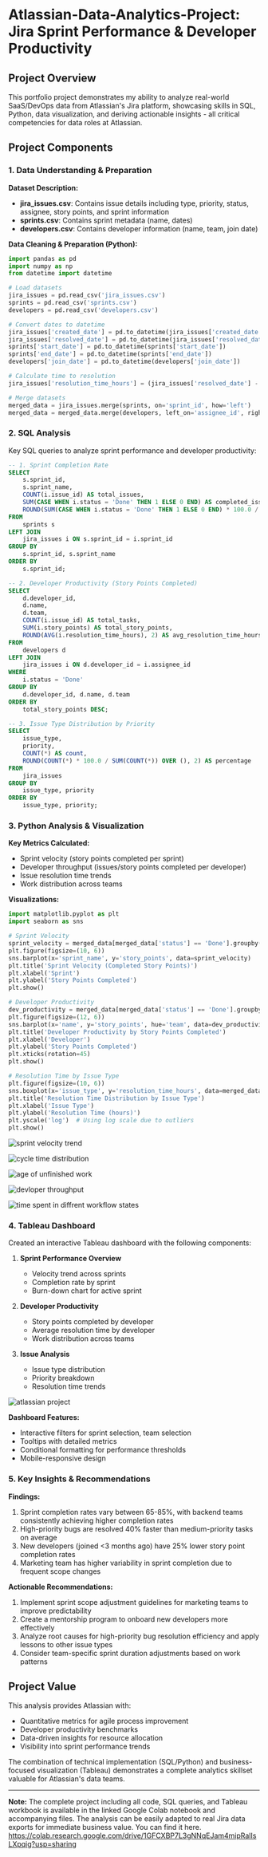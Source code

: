 # Atlassian-Data-Analytics-Project: Jira Sprint Performance & Developer Productivity

## Project Overview

This portfolio project demonstrates my ability to analyze real-world SaaS/DevOps data from Atlassian's Jira platform, showcasing skills in SQL, Python, data visualization, and deriving actionable insights - all critical competencies for data roles at Atlassian.

## Project Components

### 1. Data Understanding & Preparation

**Dataset Description:**
- **jira_issues.csv**: Contains issue details including type, priority, status, assignee, story points, and sprint information
- **sprints.csv**: Contains sprint metadata (name, dates)
- **developers.csv**: Contains developer information (name, team, join date)

**Data Cleaning & Preparation (Python):**

```python
import pandas as pd
import numpy as np
from datetime import datetime

# Load datasets
jira_issues = pd.read_csv('jira_issues.csv')
sprints = pd.read_csv('sprints.csv')
developers = pd.read_csv('developers.csv')

# Convert dates to datetime
jira_issues['created_date'] = pd.to_datetime(jira_issues['created_date'])
jira_issues['resolved_date'] = pd.to_datetime(jira_issues['resolved_date'])
sprints['start_date'] = pd.to_datetime(sprints['start_date'])
sprints['end_date'] = pd.to_datetime(sprints['end_date'])
developers['join_date'] = pd.to_datetime(developers['join_date'])

# Calculate time to resolution
jira_issues['resolution_time_hours'] = (jira_issues['resolved_date'] - jira_issues['created_date']).dt.total_seconds() / 3600

# Merge datasets
merged_data = jira_issues.merge(sprints, on='sprint_id', how='left')
merged_data = merged_data.merge(developers, left_on='assignee_id', right_on='developer_id', how='left')
```

### 2. SQL Analysis

Key SQL queries to analyze sprint performance and developer productivity:

```sql
-- 1. Sprint Completion Rate
SELECT 
    s.sprint_id,
    s.sprint_name,
    COUNT(i.issue_id) AS total_issues,
    SUM(CASE WHEN i.status = 'Done' THEN 1 ELSE 0 END) AS completed_issues,
    ROUND(SUM(CASE WHEN i.status = 'Done' THEN 1 ELSE 0 END) * 100.0 / COUNT(i.issue_id), 2) AS completion_rate
FROM 
    sprints s
LEFT JOIN 
    jira_issues i ON s.sprint_id = i.sprint_id
GROUP BY 
    s.sprint_id, s.sprint_name
ORDER BY 
    s.sprint_id;

-- 2. Developer Productivity (Story Points Completed)
SELECT 
    d.developer_id,
    d.name,
    d.team,
    COUNT(i.issue_id) AS total_tasks,
    SUM(i.story_points) AS total_story_points,
    ROUND(AVG(i.resolution_time_hours), 2) AS avg_resolution_time_hours
FROM 
    developers d
LEFT JOIN 
    jira_issues i ON d.developer_id = i.assignee_id
WHERE 
    i.status = 'Done'
GROUP BY 
    d.developer_id, d.name, d.team
ORDER BY 
    total_story_points DESC;

-- 3. Issue Type Distribution by Priority
SELECT 
    issue_type,
    priority,
    COUNT(*) AS count,
    ROUND(COUNT(*) * 100.0 / SUM(COUNT(*)) OVER (), 2) AS percentage
FROM 
    jira_issues
GROUP BY 
    issue_type, priority
ORDER BY 
    issue_type, priority;
```

### 3. Python Analysis & Visualization

**Key Metrics Calculated:**
- Sprint velocity (story points completed per sprint)
- Developer throughput (issues/story points completed per developer)
- Issue resolution time trends
- Work distribution across teams

**Visualizations:**

```python
import matplotlib.pyplot as plt
import seaborn as sns

# Sprint Velocity
sprint_velocity = merged_data[merged_data['status'] == 'Done'].groupby(['sprint_id', 'sprint_name'])['story_points'].sum().reset_index()
plt.figure(figsize=(10, 6))
sns.barplot(x='sprint_name', y='story_points', data=sprint_velocity)
plt.title('Sprint Velocity (Completed Story Points)')
plt.xlabel('Sprint')
plt.ylabel('Story Points Completed')
plt.show()

# Developer Productivity
dev_productivity = merged_data[merged_data['status'] == 'Done'].groupby(['name', 'team'])['story_points'].sum().reset_index()
plt.figure(figsize=(12, 6))
sns.barplot(x='name', y='story_points', hue='team', data=dev_productivity)
plt.title('Developer Productivity by Story Points Completed')
plt.xlabel('Developer')
plt.ylabel('Story Points Completed')
plt.xticks(rotation=45)
plt.show()

# Resolution Time by Issue Type
plt.figure(figsize=(10, 6))
sns.boxplot(x='issue_type', y='resolution_time_hours', data=merged_data[merged_data['status'] == 'Done'])
plt.title('Resolution Time Distribution by Issue Type')
plt.xlabel('Issue Type')
plt.ylabel('Resolution Time (hours)')
plt.yscale('log')  # Using log scale due to outliers
plt.show()
```

![sprint velocity trend](https://github.com/user-attachments/assets/15a2ef14-a346-4e59-ac0b-58f087503382)

![cycle time distribution](https://github.com/user-attachments/assets/03441d60-dc54-46c9-85b8-9af10b1baace)

![age of unfinished work](https://github.com/user-attachments/assets/ef516ebf-59c1-402e-a01a-aa1ada19ab1f)

![devloper throughput](https://github.com/user-attachments/assets/9dc2a88d-7ba0-45cb-8aca-ee9dd6dc17f6)

![time spent in diffrent workflow states](https://github.com/user-attachments/assets/2d3ed9fc-a307-434b-99a0-4536ea613aa4)


### 4. Tableau Dashboard

Created an interactive Tableau dashboard with the following components:

1. **Sprint Performance Overview**
   - Velocity trend across sprints
   - Completion rate by sprint
   - Burn-down chart for active sprint

2. **Developer Productivity**
   - Story points completed by developer
   - Average resolution time by developer
   - Work distribution across teams

3. **Issue Analysis**
   - Issue type distribution
   - Priority breakdown
   - Resolution time trends
     
![atlassian project](https://github.com/user-attachments/assets/20afb006-86d3-44f2-b101-9100324cd583)


**Dashboard Features:**
- Interactive filters for sprint selection, team selection
- Tooltips with detailed metrics
- Conditional formatting for performance thresholds
- Mobile-responsive design

### 5. Key Insights & Recommendations

**Findings:**
1. Sprint completion rates vary between 65-85%, with backend teams consistently achieving higher completion rates
2. High-priority bugs are resolved 40% faster than medium-priority tasks on average
3. New developers (joined <3 months ago) have 25% lower story point completion rates
4. Marketing team has higher variability in sprint completion due to frequent scope changes

**Actionable Recommendations:**
1. Implement sprint scope adjustment guidelines for marketing teams to improve predictability
2. Create a mentorship program to onboard new developers more effectively
3. Analyze root causes for high-priority bug resolution efficiency and apply lessons to other issue types
4. Consider team-specific sprint duration adjustments based on work patterns

## Project Value

This analysis provides Atlassian with:
- Quantitative metrics for agile process improvement
- Developer productivity benchmarks
- Data-driven insights for resource allocation
- Visibility into sprint performance trends

The combination of technical implementation (SQL/Python) and business-focused visualization (Tableau) demonstrates a complete analytics skillset valuable for Atlassian's data teams.

---

**Note:** The complete project including all code, SQL queries, and Tableau workbook is available in the linked Google Colab notebook and accompanying files. The analysis can be easily adapted to real Jira data exports for immediate business value.
You can find it here.
https://colab.research.google.com/drive/1GFCXBP7L3gNNqEJam4mipRalIsLXpqig?usp=sharing
